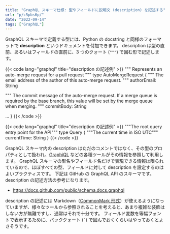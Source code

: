 ```yaml
---
title: "GraphQL スキーマ仕様: 型やフィールドに説明文 (description) を記述する"
url: "p/c5pbs6p/"
date: "2022-09-14"
tags: ["GraphQL"]
---
```


GraphQL スキーマで定義する型には、Python の docstring と同様のフォーマットで __description__ というドキュメントを付加できます。
description は型の直前、あるいはフィールドの直前に、3 つのクォート (`"""`) で囲む形で記述します。

{{< code lang="graphql" title="description の記述例" >}}
"""
Represents an auto-merge request for a pull request
"""
type AutoMergeRequest {
  """
  The email address of the author of this auto-merge request.
  """
  authorEmail: String

  """
  The commit message of the auto-merge request. If a merge queue is required by
  the base branch, this value will be set by the merge queue when merging.
  """
  commitBody: String

  ...
}
{{< /code >}}

{{< code lang="graphql" title="description の記述例" >}}
"""The root query entry point for the API"""
type Query {
  """The current time in ISO UTC"""
  currentTime: String
}
{{< /code >}}

GraphQL スキーマ内の description はただのコメントではなく、その型のプロパティとして扱われ、[GraphiQL](https://github.com/graphql/graphiql) などの各種ツールがその情報を参照して利用します。
GraphQL スキーマの型名やフィールド名だけで表現できる情報は限られているので、ほぼすべての型、フィールドに対して description を設定するのはよいプラクティスです。
下記は GitHub の GraphQL API のスキーマです。
description の記述方法の参考になります。

- https://docs.github.com/public/schema.docs.graphql

description の記述には Markdown（[CommonMark 形式](https://commonmark.org/)）が使えるようになっていますが、様々なツールから参照されることを考えると、あまり複雑な装飾はしない方が無難ですし、通常はそれで十分です。
フィールド変数を等幅フォントで表示するために、バッククォート (``` ` ```) で囲んでおくくらいはやっておくとよさそうです。

